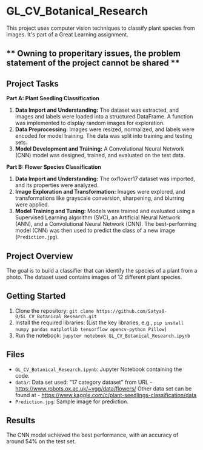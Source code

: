 # GL_CV_Botanical_Research

This project uses computer vision techniques to classify plant species from images.  It's part of a Great Learning assignment.

## ** Owning to properitary issues, the problem statement of the project cannot be shared **

## Project Tasks

**Part A: Plant Seedling Classification**

1.  **Data Import and Understanding:** The dataset was extracted, and images and labels were loaded into a structured DataFrame. A function was implemented to display random images for exploration.
2.  **Data Preprocessing:** Images were resized, normalized, and labels were encoded for model training. The data was split into training and testing sets.
3.  **Model Development and Training:** A Convolutional Neural Network (CNN) model was designed, trained, and evaluated on the test data.

**Part B: Flower Species Classification**

1.  **Data Import and Understanding:** The oxflower17 dataset was imported, and its properties were analyzed.
2.  **Image Exploration and Transformation:** Images were explored, and transformations like grayscale conversion, sharpening, and blurring were applied.
3.  **Model Training and Tuning:**  Models were trained and evaluated using a Supervised Learning algorithm (SVC), an Artificial Neural Network (ANN), and a Convolutional Neural Network (CNN). The best-performing model (CNN) was then used to predict the class of a new image (`Prediction.jpg`).

## Project Overview

The goal is to build a classifier that can identify the species of a plant from a photo.  The dataset used contains images of 12 different plant species.

## Getting Started

1. Clone the repository: `git clone https://github.com/Satya0-0/GL_CV_Botanical_Research.git`
2. Install the required libraries:  (List the key libraries, e.g., `pip install numpy pandas matplotlib tensorflow opencv-python Pillow`)
3. Run the notebook: `jupyter notebook GL_CV_Botanical_Research.ipynb`

## Files

*   `GL_CV_Botanical_Research.ipynb`: Jupyter Notebook containing the code.
*   `data/`: Data set used: "17 category dataset" from URL - https://www.robots.ox.ac.uk/~vgg/data/flowers/
              Other data set can be found at - https://www.kaggle.com/c/plant-seedlings-classification/data
*   `Prediction.jpg`: Sample image for prediction.

## Results

The CNN model achieved the best performance, with an accuracy of around 54% on the test set.
